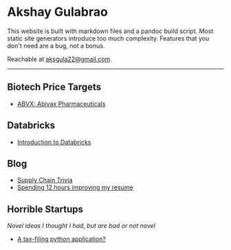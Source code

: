 
# Akshay Gulabrao

This website is built with markdown files and a pandoc build script. Most static site generators introduce too much complexity. Features that you don't need are a bug, not a bonus.

Reachable at [aksgula22@gmail.com](mailto:aksgula22@gmail.com).

---

## Biotech Price Targets
- [ABVX: Abivax Pharmaceuticals](./abvx.html)

## Databricks
- [Introduction to Databricks](./databricks.html)

## Blog
- [Supply Chain Trivia](./supply_chain.html)
- [Spending 12 hours improving my resume](./vla.html)

## Horrible Startups
*Novel ideas I thought I had, but are bad or not novel*

- [A tax-filing python application?](./tax-form-automation.html)